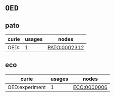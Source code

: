 # `OED`

## pato

| curie   |   usages | nodes                                               |
|---------|----------|-----------------------------------------------------|
| OED:    |        1 | [PATO:0002312](https://bioregistry.io/PATO:0002312) |

## eco

| curie          |   usages | nodes                                             |
|----------------|----------|---------------------------------------------------|
| OED:experiment |        1 | [ECO:0000006](https://bioregistry.io/ECO:0000006) |

